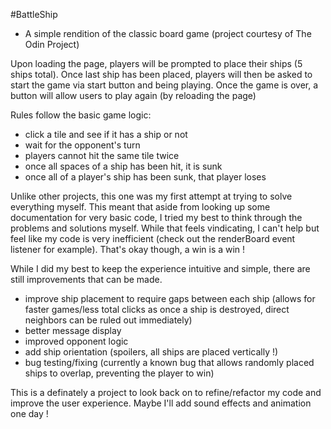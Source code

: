#BattleShip

- A simple rendition of the classic board game (project courtesy of The Odin Project)

Upon loading the page, players will be prompted to place their ships (5 ships total). Once last ship has been placed, players will then be asked to start the game via start button and being playing. Once the game is over, a button will allow users to play again (by reloading the page)

Rules follow the basic game logic:
- click a tile and see if it has a ship or not
- wait for the opponent's turn
- players cannot hit the same tile twice
- once all spaces of a ship has been hit, it is sunk
- once all of a player's ship has been sunk, that player loses

Unlike other projects, this one was my first attempt at trying to solve everything myself. This meant that aside from looking up some documentation for very basic code, I tried my best to think through the problems and solutions myself. While that feels vindicating, I can't help but feel like my code is very inefficient (check out the renderBoard event listener for example). That's okay though, a win is a win !

While I did my best to keep the experience intuitive and simple, there are still improvements that can be made.
- improve ship placement to require gaps between each ship (allows for faster games/less total clicks as once a ship is destroyed, direct neighbors can be ruled out immediately)
- better message display
- improved opponent logic
- add ship orientation (spoilers, all ships are placed vertically !)
- bug testing/fixing (currently a known bug that allows randomly placed ships to overlap, preventing the player to win)

This is a definately a project to look back on to refine/refactor my code and improve the user experience. Maybe I'll add sound effects and animation one day !
